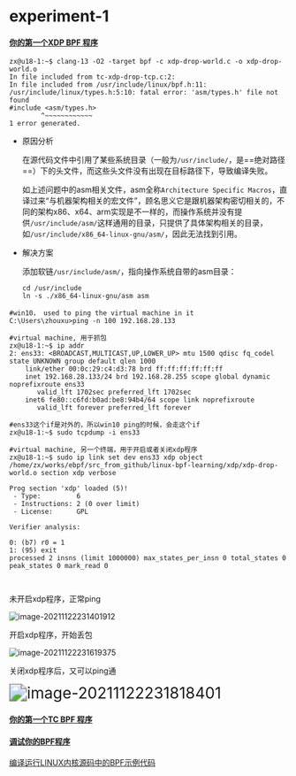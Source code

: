 # experiment-1

#### [你的第一个XDP BPF 程序](https://davidlovezoe.club/wordpress/archives/937)

```shell
zx@u18-1:~$ clang-13 -O2 -target bpf -c xdp-drop-world.c -o xdp-drop-world.o
In file included from tc-xdp-drop-tcp.c:2:
In file included from /usr/include/linux/bpf.h:11:
/usr/include/linux/types.h:5:10: fatal error: 'asm/types.h' file not found
#include <asm/types.h>
        ^~~~~~~~~~~~~
1 error generated.

```

- 原因分析

    在源代码文件中引用了某些系统目录（一般为`/usr/include/`，是==绝对路径==）下的头文件，而这些头文件没有出现在目标路径下，导致编译失败。

    如上述问题中的asm相关文件，asm全称`Architecture Specific Macros`，直译过来“与机器架构相关的宏文件”，顾名思义它是跟机器架构密切相关的，不同的架构x86、x64、arm实现是不一样的，而操作系统并没有提供`/usr/include/asm/`这样通用的目录，只提供了具体架构相关的目录，如`/usr/include/x86_64-linux-gnu/asm/`，因此无法找到引用。

- 解决方案

    添加软链`/usr/include/asm/`，指向操作系统自带的asm目录：

    ```shell
    cd /usr/include
    ln -s ./x86_64-linux-gnu/asm asm
    ```



```shell
#win10， used to ping the virtual machine in it
C:\Users\zhouxu>ping -n 100 192.168.28.133

#virtual machine, 用于抓包
zx@u18-1:~$ ip addr
2: ens33: <BROADCAST,MULTICAST,UP,LOWER_UP> mtu 1500 qdisc fq_codel state UNKNOWN group default qlen 1000
    link/ether 00:0c:29:c4:d3:78 brd ff:ff:ff:ff:ff:ff
    inet 192.168.28.133/24 brd 192.168.28.255 scope global dynamic noprefixroute ens33
       valid_lft 1702sec preferred_lft 1702sec
    inet6 fe80::c6fd:b0ad:be8:94b4/64 scope link noprefixroute 
       valid_lft forever preferred_lft forever

#ens33这个if是对外的，所以win10 ping的时候，会走这个if
zx@u18-1:~$ sudo tcpdump -i ens33

#virtual machine, 另一个终端，用于开启或者关闭xdp程序
zx@u18-1:~$ sudo ip link set dev ens33 xdp object /home/zx/works/ebpf/src_from_github/linux-bpf-learning/xdp/xdp-drop-world.o section xdp verbose

Prog section 'xdp' loaded (5)!
 - Type:         6
 - Instructions: 2 (0 over limit)
 - License:      GPL

Verifier analysis:

0: (b7) r0 = 1
1: (95) exit
processed 2 insns (limit 1000000) max_states_per_insn 0 total_states 0 peak_states 0 mark_read 0



```



未开启xdp程序，正常ping

![image-20211122231401912](C:\Users\zhouxu\AppData\Roaming\Typora\typora-user-images\image-20211122231401912.png)

开启xdp程序，开始丢包

![image-20211122231619375](C:\Users\zhouxu\AppData\Roaming\Typora\typora-user-images\image-20211122231619375.png)

关闭xdp程序后，又可以ping通

<img src="C:\Users\zhouxu\AppData\Roaming\Typora\typora-user-images\image-20211122231818401.png" alt="image-20211122231818401" style="zoom: 200%;" />





#### [你的第一个TC BPF 程序](https://davidlovezoe.club/wordpress/archives/952)







#### [调试你的BPF程序](https://davidlovezoe.club/wordpress/archives/963)







[编译运行LINUX内核源码中的BPF示例代码](https://davidlovezoe.club/wordpress/archives/988)

